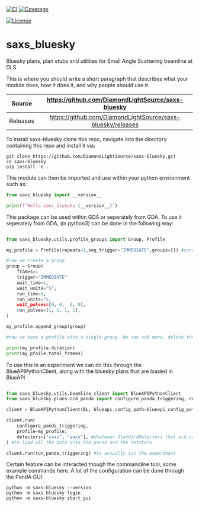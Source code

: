 [![CI](https://github.com/DiamondLightSource/saxs-bluesky/actions/workflows/ci.yml/badge.svg)](https://github.com/DiamondLightSource/saxs-bluesky/actions/workflows/ci.yml)
[![Coverage](https://codecov.io/gh/DiamondLightSource/saxs-bluesky/branch/main/graph/badge.svg)](https://codecov.io/gh/DiamondLightSource/saxs-bluesky)

[![License](https://img.shields.io/badge/License-Apache%202.0-blue.svg)](https://www.apache.org/licenses/LICENSE-2.0)

# saxs_bluesky

Bluesky plans, plan stubs and utilities for Small Angle Scattering beamline at DLS

This is where you should write a short paragraph that describes what your module does,
how it does it, and why people should use it.

Source          | <https://github.com/DiamondLightSource/saxs-bluesky>
:---:           | :---:
Releases        | <https://github.com/DiamondLightSource/saxs-bluesky/releases>

To install saxs-bluesky clone this repo, navigate into the directory containing this repo and install it via:

```
git clone https://github.com/DiamondLightSource/saxs-bluesky.git
cd saxs-bluesky
pip install -e .
```

This module can then be imported and use within your python environment such as:

```python
from saxs_bluesky import __version__

print(f"Hello saxs_bluesky {__version__}")
```

This package can be used within GDA or seperately from GDA. To use it seperately from GDA, (in python3) can be done in the following way:

```python

from saxs_bluesky.utils.profile_groups import Group, Profile

my_profile = Profile(repeats=1,seq_trigger="IMMEDIATE",groups=[]) #currently has no 'groups' - ie line in seq table

#now we create a group
group = Group(
    frames=1
    trigger="IMMEDIATE"
    wait_time=1,
    wait_units="S",
    run_time=1,
    run_units="S,
    wait_pulses=[0, 0,  0, 0],
    run_pulses=[1, 1, 1, 1],
)

my_profile.append_group(group)

#now we have a profile with a single group. We can add more, delete them and have a look etc

print(my_profile.duration)
print(my_pfoile.total_frames)
```

To use this in an experiment we can do this through the BlueAPIPythonClient, along with the bluesky plans that are loaded in BlueAPI

```python

from saxs_bluesky.utils.beamline_client import BlueAPIPythonClient
from saxs_bluesky.plans.ncd_panda import configure_panda_triggering, run_panda_triggering

client = BlueAPIPythonClient(BL, blueapi_config_path=blueapi_config_path, instrument_session="cm12345-1")

client.run(
    configure_panda_triggering,
    profile=my_profile,
    detectors=["saxs", "waxs"], #whatever StandardDetectors that are created for the beamline
) #to load all the data onto the panda and the detctors

client.run(run_panda_triggering) #to actually tun the experiment


```

Certain feature can be interacted though the commandline tool, some example commands here. A lot of the configuration can be done through the PandA GUI:

```
python -m saxs-bluesky --version
python -m saxs-bluesky login
python -m saxs-bluesky start_gui
```
